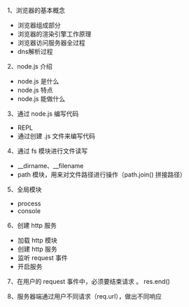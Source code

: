 
1、浏览器的基本概念
- 浏览器组成部分
- 浏览器的渲染引擎工作原理
- 浏览器访问服务器全过程
- dns解析过程


2、node.js 介绍
- node.js 是什么
- node.js 特点
- node.js 能做什么


3、通过 node.js 编写代码
- REPL
- 通过创建 .js 文件来编写代码


4、通过 fs 模块进行文件读写
- __dirname、__filename
- path 模块，用来对文件路径进行操作（path.join() 拼接路径）


5、全局模块
- process
- console

6、创建 http 服务
- 加载 http 模块
- 创建 http 服务
- 监听 request 事件
- 开启服务


7、在用户的 request 事件中，必须要结束请求 。 res.end() 


8、服务器端通过用户不同请求（req.url），做出不同响应